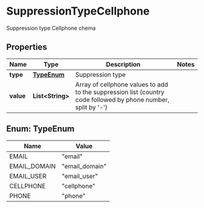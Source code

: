 

# SuppressionTypeCellphone

Suppression type Cellphone chema

## Properties

| Name | Type | Description | Notes |
|------------ | ------------- | ------------- | -------------|
|**type** | [**TypeEnum**](#TypeEnum) | Suppression type |  |
|**value** | **List&lt;String&gt;** | Array of cellphone values to add to the suppression list (country code followed by phone number, split by &#39;-&#39;) |  |



## Enum: TypeEnum

| Name | Value |
|---- | -----|
| EMAIL | &quot;email&quot; |
| EMAIL_DOMAIN | &quot;email_domain&quot; |
| EMAIL_USER | &quot;email_user&quot; |
| CELLPHONE | &quot;cellphone&quot; |
| PHONE | &quot;phone&quot; |



